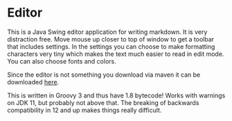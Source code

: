 # Editor

This is a Java Swing editor application for writing markdown. It is very distraction free. Move mouse up closer to 
top of window to get a toolbar that includes settings. In the settings you can choose to make formatting characters
very tiny which makes the text much easier to read in edit mode. You can also choose fonts and colors. 

Since the editor is not something you download via maven it can be downloaded [here](https://download.natusoft.se/maven/se/natusoft/tools/doc/markdowndoc/MarkdownDocEditor/3.0.0/MarkdownDocEditor-3.0.0.App.jar).

This is written in Groovy 3 and thus have 1.8 bytecode! Works with warnings on JDK 11, but probably not above that.
The breaking of backwards compatibility in 12 and up makes things really difficult.
